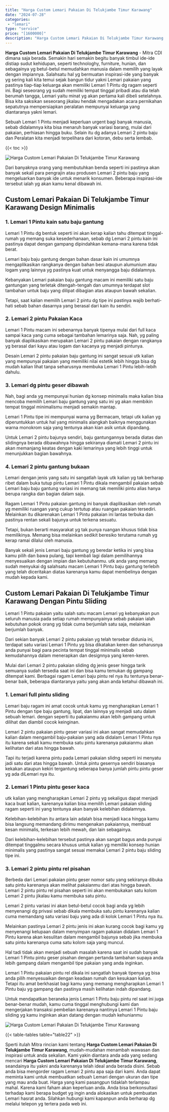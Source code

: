 ```yaml
---
title: "Harga Custom Lemari Pakaian Di Telukjambe Timur Karawang"
date: "2024-07-28"
categories:
 - "lemari"
type: "service"
price: "[1600000]"
description: "Harga Custom Lemari Pakaian Di Telukjambe Timur Karawang. Spereti itulah Mitra rincian kami tentang **Harga Custom Lemari Pakaian Di Telukjambe Timur Karawan..."
---
```


**Harga Custom Lemari Pakaian Di Telukjambe Timur Karawang** - Mitra CDI dimana saja berada. Semakin hari semakin begitu banyak timbul ide-ide distiap sudut kehidupan, seperti technologhy, furniture, hunian, dan sebagainya yg betul-betul memudahkan manusia dalam memilih yang layak dengan impiannya. Salahsatu hal yg bermuatan inspirasi-ide yang banyak yg sering kali kita temui sejak bangun tidur yakni Lemari pakaian yang pastinya tiap-tiap keluarga akan memiliki Lemari 1 Pintu dg ragam seperti ini. Bagi seseorang yg sudah memiliki tempat tinggal pribadi atau dia telah berumah tangga, Lemari yaitu minat yg akan pertama kali dibeli setelahnya. Bisa kita saksikan seseorang jikalau hendak mengadakan acara pernikahan sepatutnya mempersiapkan peralatan mempunyai keluarga yang diantaranya yakni lemari.

Sebuah Lemari 1 Pintu menjadi keperluan urgent bagi banyak manusia, sebab didalamnya kita bisa menaruh banyak variasi barang, mulai dari pakaian, perhiasan hingga buku. Selain itu dg adanya Lemari 2 pintu baju dan Peralatan kita menjadi terpelihara dari kotoran, debu serta lembab.

{{< toc >}}

![Harga Custom Lemari Pakaian Di Telukjambe Timur Karawang](/images/mebel/dipan-anak-013.jpg)

Dari banyaknya orang yang membutuhkan benda seperti ini pastinya akan banyak sekali para pengrajin atau produsen Lemari 2 pintu baju yang mengeluarkan banyak ide untuk menarik konsumen. Beberapa inspirasi-ide tersebut ialah yg akan kamu kenal dibawah ini.

## Custom Lemari Pakaian Di Telukjambe Timur Karawang Design Minimalis

### 1\. Lemari 1 Pintu kain satu baju gantung

Lemari 1 Pintu dg bentuk seperti ini akan kerap kalian tahu ditempat tinggal-rumah yg memang suka kesederhanaan, sebab dg Lemari 2 pintu kain ini pastinya dapat dengan gampang dipindahkan kemana-mana karena tidak berat.

Lemari baju baju gantung dengan bahan dasar kain ini umumnya mengaplikasikan rangkanya dengan bahan besi ataupun alumunium atau logam yang lainnya yg pastinya kuat untuk menyangga baju didalamnya.

Kebanyakan Lemari pakaian baju gantung macam ini memiliki satu baju gantungan yang terletak ditengah-tengah dan umumnya terdapat slot tambahan untuk baju yang dilipat dibagian atas ataupun bawah sekalian.

Tetapi, saat kalian memilih Lemari 2 pintu dg tipe ini pastinya wajib berhati-hati sebab bahan dasarnya yang berasal dari kain itu sendiri.

### 2\. Lemari 2 pintu Pakaian Kaca

Lemari 1 Pintu macam ini sebenarnya banyak tipenya mulai dari full kaca sampai kaca yang cuma sebagai tambahan lemarinya saja. Nah, yg paling banyak diaplikasikan merupakan Lemari 2 pintu pakaian dengan rangkanya yg berasal dari kayu atau logam dan kacanya yg menjadi pintunya.

Desain Lemari 2 pintu pakaian baju gantung ini sangat sesuai utk kalian yang mempunyai pakaian yang memiliki nilai estetik lebih hingga bisa dg mudah kalian lihat tanpa seharusnya membuka Lemari 1 Pintu lebih-lebih dahulu.

### 3\. Lemari dg pintu geser dibawah

Nah, bagi anda yg mempunyai hunian dg konsep minimalis maka kalian bisa mencoba memilih Lemari baju gantung yang satu ini yg akan membikin tempat tinggal minimalismu menjadi semakin mantap.

Lemari 1 Pintu tipe ini mempunyai warna yg Bermacam, tetapi utk kalian yg diperuntukkan untuk hal yang minimalis alangkah baiknya menggunakan warna monokrom saja yang tentunya akan kian asik untuk dipandang.

Untuk Lemari 2 pintu bajunya sendiri, baju gantungannya berada diatas dan slidingnya berada dibawahnya hingga sekiranya diamati Lemari 2 pintu ini akan memanjang keatas dengan kaki lemarinya yang lebih tinggi untuk menunjukkan bagian bawahnya.

### 4\. Lemari 2 pintu gantung bukaan

Lemari dengan jenis yang satu ini sangatlah layak utk kalian yg tak berharap ribet dalam buka tutup pintu Lemari 1 Pintu dikala mengambil pakaian sebab Lemari baju baju gantung variasi ini memang tak memiliki pintu alias hanya berupa rangka dan bagian dalam saja.

Ragam Lemari 1 Pintu pakaian gantung ini banyak diaplikasikan oleh rumah yg memiliki ruangan yang cukup tertutup atau ruangan pakaian tersediri. Melainkan itu dikarenakan Lemari 1 Pintu pakaian ini lantas terbuka dan pastinya rentan sekali bajunya untuk terkena sesuatu.

Tetapi, bukan berarti masyarakat yg tak punya ruangan khusus tidak bisa memilikinya. Memang bisa melainkan sedikit beresiko terutama rumah yg kerap ramai dilalui oleh manusia.

Banyak sekali jenis Lemari baju gantung yg beredar ketika ini yang bisa kamu pilih dan bawa pulang, tapi kembali lagi dalam pemilihannya menyesuaikan dengan impian dan kebutuhanmu. utk anda yang memang sudah menyukai dg salahsatu macam Lemari 1 Pintu baju gantung terlebih yang telah diceritakan diatas karenanya kamu dapat membelinya dengan mudah kepada kami.

## Custom Lemari Pakaian Di Telukjambe Timur Karawang Dengan Pintu Sliding

Lemari 1 Pintu pakaian yaitu salah satu macam Lemari yg kebanyakan pun seluruh manusia pada setiap rumah mempunyainya sebab pakaian ialah kebutuhan pokok orang yg tidak cuma berjumlah satu saja, melainkan berjumlah banyak.

Dari sekian banyak Lemari 2 pintu pakaian yg telah tersebar didunia ini, terdapat satu variasi Lemari 1 Pintu yg bisa dikatakan keren dan seharusnya anda punyai bagi para pecinta tempat tinggal minimalis sebab kemudahannya dalam menerapkan dan designnya yang keren-keren.

Mulai dari Lemari 2 pintu pakaian sliding dg jenis geser hingga tarik semuanya sudah tersedia saat ini dan bisa kamu temukan dg gampang ditempat kami. Berbagai ragam Lemari baju pintu rel nya itu tentunya benar-benar baik, beberapa diantaranya yaitu yang akan anda ketahui dibawah ini.

### 1\. Lemari full pintu sliding

Lemari baju ragam ini amat cocok untuk kamu yg mengharapkan Lemari 1 Pintu dengan tipe baju gantung, lipat, dan lainnya yg menjadi satu dalam sebuah lemari. dengan seperti itu pakaianmu akan lebih gampang untuk dilihat dan diambil cocok keinginan.

Lemari 2 pintu pakaian pintu geser variasi ini akan sangat memudahkan kalian dalam mengambil baju-pakaian yang ada didalam Lemari 1 Pintu nya itu karena sekali kamu membuka satu pintu karenanya pakaianmu akan kelihatan dari atas hingga bawah.

Tapi itu terjadi karena pintu pada Lemari pakaian slidng seperti ini menyatu jadi satu dari atas hingga bawah. Untuk pintu gesernya sendiri biasanya kekakan ataupun kekiri tergantung seberapa banya jumlah pintu pintu geser yg ada diLemari nya itu.

### 2\. Lemari 1 Pintu pintu geser kaca

utk kalian yang mengharapkan Lemari 2 pintu yg sekaligus dapat menjadi kaca buat kalian, karenanya kalian bisa memilih Lemari pakaian sliding ragam seperti ini yang tentunya akan banyak kelebihan didalamnya.

Kelebihan-kelebihan itu antara lain adalah bisa menjadi kaca hingga kamu bisa langsung memandang dirimu mengenakan pakaiannya, membuat kesan minimalis, terkesan lebih mewah, dan lain sebagainya.

Dari kelebihan-kelebihan tersebut pastinya akan sangat bagus anda punyai ditempat tinggalmu secara khusus untuk kalian yg memiliki konsep hunian minimalis yang pastinya sangat sesuai memakai Lemari 2 pintu baju sliding tipe ini.

### 3\. Lemari 2 pintu pintu rel pisahan

Berbeda dari Lemari pakaian pintu geser nomor satu yang sekiranya dibuka satu pintu karenanya akan melihat pakaianmu dari atas hingga bawah. Lemari 2 pintu pintu rel pisahan seperti ini akan membukakan satu kolom Lemari 2 pintu jikalau kamu membuka satu pintu.

Lemari 2 pintu variasi ini akan betul-betul cocok bagi anda yg lebih menyenangi dg privasi sebab dikala membuka satu pintu karenanya kalian cuma memandang satu variasi baju yang ada di kolok Lemari 1 Pintu nya itu.

Melainkan pastinya Lemari 2 pintu jenis ini akan kurang cocok bagi kamu yg menyenangi kelupaan dalam menyimpan ragam pakaian didalam Lemari 1 Pintu karena akan kesulitan dalam mengambil bajunya sebab jika membuka satu pintu karenanya cuma satu kolom saja yang muncul.

Hal tadi tidak akan menjadi sebuah masalah karena saat ini sudah banyak Lemari 1 Pintu pintu geser pisahan dengan pertanda tambahan supaya anda lebih gampang dalam mengambil tipe pakaian yang anda inginkan.

Lemari 1 Pintu pakaian pintu rel dikala ini sangatlah banyak tipenya yg bisa anda pilih menyesuaikan dengan keadaan rumah dan kesukaan kalian. Tetapi itu amat berkhasiat bagi kamu yang memang mengharapkan Lemari 1 Pintu baju yg gampang dan pastinya masih kelihatan indah dipandang.

Untuk mendapatkan beraneka jenis Lemari 1 Pintu baju pintu rel saat ini juga benar-benar mudah, kamu cuma tinggal menghubungi kami dan mengerjakan transaksi pembelian karenanya nantinya Lemari 1 Pintu baju sliding yg kamu inginkan akan datang dengan mudah kehunianmu

![Harga Custom Lemari Pakaian Di Telukjambe Timur Karawang](/images/mebel/lemari-buku-012.jpg)

{{< table-tables table="table22" >}}

Sperti itulah Mitra rincian kami tentang **Harga Custom Lemari Pakaian Di Telukjambe Timur Karawang**, mudah-mudahan menambah wawasan dan inspirasi untuk anda sekalian. Kami yakin diantara anda ada yang sedang mencari **Harga Custom Lemari Pakaian Di Telukjambe Timur Karawang**, seandainya itu yakni anda karenanya telah ideal anda berada disini. Sebab anda bisa mengorder ragam Lemari 2 pintu apa saja dari kami. Anda dapat meminta kami untuk membuatkan sebuah Lemari dengan ukuran dan tipe yang mau anda buat. Harga yang kami pasangpun tidaklah terlampau mahal. Karena kami faham akan keperluan anda. Anda bisa berkonsultasi terhadap kami berapa budget yg ingin anda alokasikan untuk pembuatan Lemari hasrat anda. Silahkan hubungi kami kapanpun anda berharap dg melalui telepon yg tertera pada web ini.
